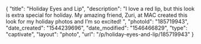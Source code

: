 {
    "title": "Holiday Eyes and Lip",
    "description": "I love a red lip, but this look is extra special for holiday. My amazing friend, Zuri, at MAC created this look for my holiday photos and I’m so excited! ",
    "photoId": "185719943",
    "date_created": "1544239696",
    "date_modified": "1546466829",
    "type": "captivate",
    "layout": "photo",
    "url": "\/p\/holiday-eyes-and-lip\/185719943"
}